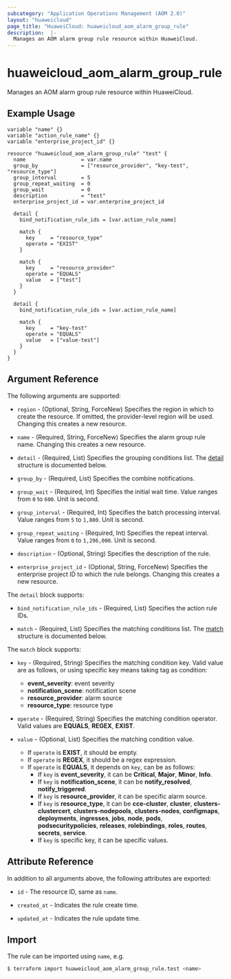 ```yaml
---
subcategory: "Application Operations Management (AOM 2.0)"
layout: "huaweicloud"
page_title: "HuaweiCloud: huaweicloud_aom_alarm_group_rule"
description:  |-
  Manages an AOM alarm group rule resource within HuaweiCloud.
---
```


# huaweicloud_aom_alarm_group_rule

Manages an AOM alarm group rule resource within HuaweiCloud.

## Example Usage

```hcl
variable "name" {}
variable "action_rule_name" {}
variable "enterprise_project_id" {}

resource "huaweicloud_aom_alarm_group_rule" "test" {
  name                  = var.name
  group_by              = ["resource_provider", "key-test", "resource_type"]
  group_interval        = 5
  group_repeat_waiting  = 0
  group_wait            = 0
  description           = "test"
  enterprise_project_id = var.enterprise_project_id

  detail {
    bind_notification_rule_ids = [var.action_rule_name]

    match {
      key     = "resource_type"
      operate = "EXIST"
    }

    match {
      key     = "resource_provider"
      operate = "EQUALS"
      value   = ["test"]
    }
  }

  detail {
    bind_notification_rule_ids = [var.action_rule_name]

    match {
      key     = "key-test"
      operate = "EQUALS"
      value   = ["value-test"]
    }
  }
}
```

## Argument Reference

The following arguments are supported:

* `region` - (Optional, String, ForceNew) Specifies the region in which to create the resource.
  If omitted, the provider-level region will be used.
  Changing this creates a new resource.

* `name` - (Required, String, ForceNew) Specifies the alarm group rule name.
  Changing this creates a new resource.

* `detail` - (Required, List) Specifies the grouping conditions list.
  The [detail](#block--detail) structure is documented below.

* `group_by` - (Required, List) Specifies the combine notifications.

* `group_wait` - (Required, Int) Specifies the initial wait time.
  Value ranges from `0` to `600`. Unit is second.

* `group_interval` - (Required, Int) Specifies the batch processing interval.
  Value ranges from `5` to `1,800`. Unit is second.

* `group_repeat_waiting` - (Required, Int) Specifies the repeat interval.
  Value ranges from `0` to `1,296,000`. Unit is second.

* `description` - (Optional, String) Specifies the description of the rule.

* `enterprise_project_id` - (Optional, String, ForceNew) Specifies the enterprise project ID to which the rule belongs.
  Changing this creates a new resource.

<a name="block--detail"></a>
The `detail` block supports:

* `bind_notification_rule_ids` - (Required, List) Specifies the action rule IDs.

* `match` - (Required, List) Specifies the matching conditions list.
  The [match](#block--detail--match) structure is documented below.

<a name="block--detail--match"></a>
The `match` block supports:

* `key` - (Required, String) Specifies the matching condition key.
  Valid value are as follows, or using specific key means taking tag as condition:
  + **event_severity**: event severity
  + **notification_scene**: notification scene
  + **resource_provider**: alarm source
  + **resource_type**: resource type

* `operate` - (Required, String) Specifies the matching condition operator. Valid values are **EQUALS**, **REGEX**, **EXIST**.

* `value` - (Optional, List) Specifies the matching condition value.
  + If `operate` is **EXIST**, it should be empty.
  + If `operate` is **REGEX**, it should be a regex expression.
  + If `operate` is **EQUALS**, it depends on `key`, can be as follows:
      - If `key` is **event_severity**, it can be **Critical**, **Major**, **Minor**, **Info**.
      - If `key` is **notification_scene**, it can be **notify_resolved**, **notify_triggered**.
      - If `key` is **resource_provider**, it can be specific alarm source.
      - If `key` is **resource_type**, it can be **cce-cluster**, **cluster**, **clusters-clustercert**, **clusters-nodepools**,
      **clusters-nodes**, **configmaps**, **deployments**, **ingresses**, **jobs**, **node**, **pods**,
      **podsecuritypolicies**, **releases**, **rolebindings**, **roles**, **routes**, **secrets**, **service**.
      - If `key` is specific key, it can be specific values.

## Attribute Reference

In addition to all arguments above, the following attributes are exported:

* `id` - The resource ID, same as `name`.

* `created_at` - Indicates the rule create time.

* `updated_at` - Indicates the rule update time.

## Import

The rule can be imported using `name`, e.g.

```bash
$ terraform import huaweicloud_aom_alarm_group_rule.test <name>
```
